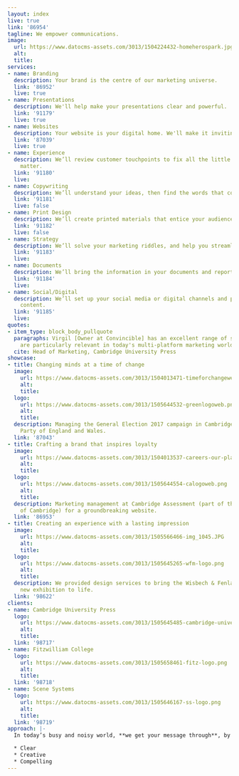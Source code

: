 ```yaml
---
layout: index
live: true
link: '86954'
tagline: We empower communications.
image:
  url: https://www.datocms-assets.com/3013/1504224432-homeherospark.jpg
  alt: 
  title: 
services:
- name: Branding
  description: Your brand is the centre of our marketing universe.
  link: '86952'
  live: true
- name: Presentations
  description: We'll help make your presentations clear and powerful.
  link: '91179'
  live: true
- name: Websites
  description: Your website is your digital home. We'll make it inviting.
  link: '87039'
  live: true
- name: Experience
  description: We’ll review customer touchpoints to fix all the little things that
    matter.
  link: '91180'
  live: 
- name: Copywriting
  description: We’ll understand your ideas, then find the words that communicate them.
  link: '91181'
  live: false
- name: Print Design
  description: We’ll create printed materials that entice your audience to engage.
  link: '91182'
  live: false
- name: Strategy
  description: We’ll solve your marketing riddles, and help you streamline your operation.
  link: '91183'
  live: 
- name: Documents
  description: We’ll bring the information in your documents and reports into focus.
  link: '91184'
  live: 
- name: Social/Digital
  description: We’ll set up your social media or digital channels and prepare their
    content.
  link: '91185'
  live: 
quotes:
- item_type: block_body_pullquote
  paragraphs: Virgil [Owner at Convincible] has an excellent range of skills that
    are particularly relevant in today's multi-platform marketing world.
  cite: Head of Marketing, Cambridge University Press
showcase:
- title: Changing minds at a time of change
  image:
    url: https://www.datocms-assets.com/3013/1504013471-timeforchangeweb.jpg
    alt: 
    title: 
  logo:
    url: https://www.datocms-assets.com/3013/1505644532-greenlogoweb.png
    alt: 
    title: 
  description: Managing the General Election 2017 campaign in Cambridge for the Green
    Party of England and Wales.
  link: '87043'
- title: Crafting a brand that inspires loyalty
  image:
    url: https://www.datocms-assets.com/3013/1504013537-careers-our-places-page-1.jpg
    alt: 
    title: 
  logo:
    url: https://www.datocms-assets.com/3013/1505644554-calogoweb.png
    alt: 
    title: 
  description: Marketing management at Cambridge Assessment (part of the University
    of Cambridge) for a groundbreaking website.
  link: '86953'
- title: Creating an experience with a lasting impression
  image:
    url: https://www.datocms-assets.com/3013/1505566466-img_1045.JPG
    alt: 
    title: 
  logo:
    url: https://www.datocms-assets.com/3013/1505645265-wfm-logo.png
    alt: 
    title: 
  description: We provided design services to bring the Wisbech & Fenland Museum's
    new exhibition to life.
  link: '98622'
clients:
- name: Cambridge University Press
  logo:
    url: https://www.datocms-assets.com/3013/1505645485-cambridge-university-press.png
    alt: 
    title: 
  link: '98717'
- name: Fitzwilliam College
  logo:
    url: https://www.datocms-assets.com/3013/1505658461-fitz-logo.png
    alt: 
    title: 
  link: '98718'
- name: Scene Systems
  logo:
    url: https://www.datocms-assets.com/3013/1505646167-ss-logo.png
    alt: 
    title: 
  link: '98719'
approach: |-
  In today’s busy and noisy world, **we get your message through**, by making it –

  * Clear
  * Creative
  * Compelling
---
```


